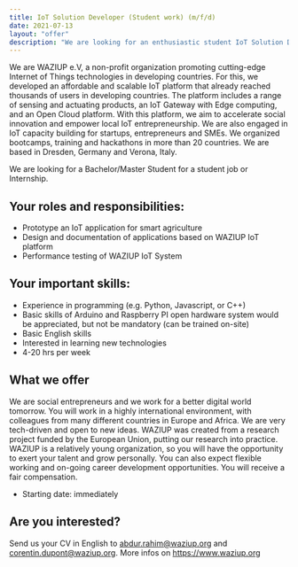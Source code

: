 ```yaml
---
title: IoT Solution Developer (Student work) (m/f/d)
date: 2021-07-13
layout: "offer"
description: "We are looking for an enthusiastic student IoT Solution Developer!"
---
```


We are WAZIUP e.V, a non-profit organization promoting cutting-edge Internet of Things technologies in developing countries.
For this, we developed an affordable and scalable IoT platform that already reached thousands of users in developing countries.
The platform includes a range of sensing and actuating products, an IoT Gateway with Edge computing, and an Open Cloud platform.
With this platform, we aim to accelerate social innovation and empower local IoT entrepreneurship.
We are also engaged in IoT capacity building for startups, entrepreneurs and SMEs.
We organized bootcamps, training and hackathons in more than 20 countries. We are based in Dresden, Germany and Verona, Italy.

We are looking for a Bachelor/Master Student for a student job or Internship.

Your roles and responsibilities:
--------------------------------

- Prototype an IoT application for smart agriculture
- Design and documentation of applications based on WAZIUP IoT platform
- Performance testing of WAZIUP IoT System

Your important skills:
----------------------

- Experience in programming (e.g. Python, Javascript, or C++)
- Basic skills of Arduino and Raspberry PI open hardware system  would be appreciated, but not be mandatory (can be trained on-site)
- Basic English skills
- Interested in learning new technologies
- 4-20 hrs per week

What we offer
-------------

We are social entrepreneurs and we work for a better digital world tomorrow.
You will work in a highly international environment, with colleagues from many different countries in Europe and Africa.
We are very tech-driven and open to new ideas.
WAZIUP was created from a research project funded by the European Union, putting our research into practice.
WAZIUP is a relatively young organization, so you will have the opportunity to exert your talent and grow personally.
You can also expect flexible working and on-going career development opportunities.
You will receive a fair compensation.

- Starting date: immediately

Are you interested?
-------------------

Send us your CV in English to abdur.rahim@waziup.org and corentin.dupont@waziup.org.
More infos on https://www.waziup.org

